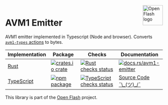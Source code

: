 <a href="https://github.com/open-flash/open-flash">
    <img src="https://raw.githubusercontent.com/open-flash/open-flash/master/logo.png"
    alt="Open Flash logo" title="Open Flash" align="right" width="64" height="64" />
</a>

# AVM1 Emitter

AVM1 emitter implemented in Typescript (Node and browser).
Converts [`avm1-types` actions][avm1-types] to bytes.

<table>
<thead>
  <tr>
    <th>Implementation</th>
    <th>Package</th>
    <th>Checks</th>
    <th>Documentation</th>
  </tr>
</thead>
<tbody>
  <tr>
    <td>
      <a href="./rs/README.md">Rust</a>
    </td>
    <td>
      <a href="https://crates.io/crates/avm1-emitter"><img src="https://img.shields.io/crates/v/avm1-emitter" alt="crates.io crate"/></a>
    </td>
    <td>
      <a href="https://github.com/open-flash/avm1-emitter/actions/workflows/check-rs.yml"><img src="https://img.shields.io/github/workflow/status/open-flash/avm1-emitter/check-rs/main"  alt="Rust checks status"/></a>
    </td>
    <td>
      <a href="https://docs.rs/avm1-emitter"><img src="https://img.shields.io/badge/docs.rs-avm1--emitter-informational" alt="docs.rs/avm1-emitter"></a>
    </td>
  </tr>
  <tr>
    <td>
      <a href="./ts/README.md">TypeScript</a>
    </td>
    <td>
      <a href="https://www.npmjs.com/package/avm1-emitter"><img src="https://img.shields.io/npm/v/avm1-emitter" alt="npm package"/></a>
    </td>
    <td>
      <a href="https://github.com/open-flash/avm1-emitter/actions/workflows/check-ts.yml"><img src="https://img.shields.io/github/workflow/status/open-flash/avm1-emitter/check-ts/main"  alt="TypeScript checks status"/></a>
    </td>
    <td>
      <a href="./ts/src/lib">Source Code ¯\_(ツ)_/¯</a>
    </td>
  </tr>
</tbody>
</table>

This library is part of the [Open Flash][ofl] project.

[ofl]: https://github.com/open-flash/open-flash
[avm1-types]: https://github.com/open-flash/avm1-types
